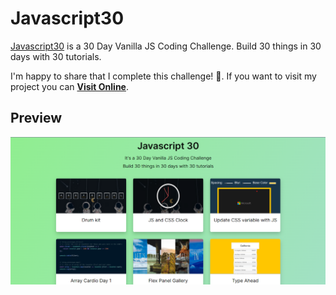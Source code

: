 # Javascript30
[Javascript30](https://javascript30.com/) is a 30 Day Vanilla JS Coding Challenge. Build 30 things in 30 days with 30 tutorials.

I'm happy to share that I complete this challenge! 🚀. If you want to visit my project you can **[Visit Online](https://aleetsaiya.github.io/Javascript30/)**. 

## Preview
<img src="./preview.png" alt="preview"/>
